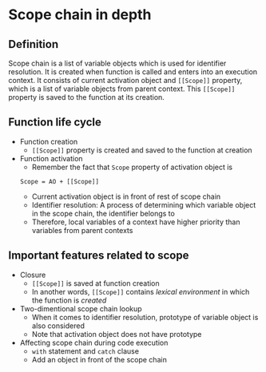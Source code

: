# Scope chain in depth

## Definition
Scope chain is a list of variable objects which is used for identifier resolution. It is created when function is called and enters into an execution context. It consists of current activation object and `[[Scope]]` property, which is a list of variable objects from parent context. This `[[Scope]]` property is saved to the function at its creation.

## Function life cycle
* Function creation
  * `[[Scope]]` property is created and saved to the function at creation
* Function activation
  * Remember the fact that `Scope` property of activation object is
  ```
  Scope = AO + [[Scope]]
  ```
  * Current activation object is in front of rest of scope chain
  * Identifier resolution: A process of determining which variable object in the scope chain, the identifier belongs to
  * Therefore, local variables of a context have higher priority than variables from parent contexts

## Important features related to scope
* Closure
  * `[[Scope]]` is saved at function creation
  * In another words, `[[Scope]]` contains _lexical environment_ in which the function is _created_
* Two-dimentional scope chain lookup
  * When it comes to identifier resolution, prototype of variable object is also considered
  * Note that activation object does not have prototype
* Affecting scope chain during code execution
  * `with` statement and `catch` clause
  * Add an object in front of the scope chain
